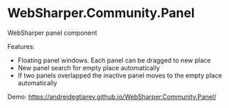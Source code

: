 # WebSharper.Community.Panel
WebSharper panel component

Features:
*	Floating panel windows. Each panel can be dragged to new place
*	New panel search for empty place automatically
*	If two panels overlapped the inactive panel moves to the empty place automatically

Demo: https://andreidegtiarev.github.io/WebSharper.Community.Panel/

